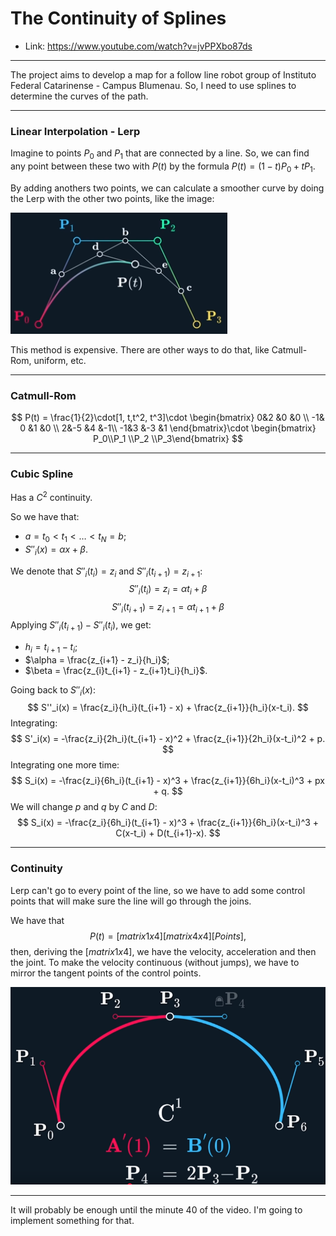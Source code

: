 # The Continuity of Splines

* Link: https://www.youtube.com/watch?v=jvPPXbo87ds

---

The project aims to develop a map for a follow line robot group of Instituto Federal Catarinense - Campus Blumenau. So, I need to use splines to determine the curves of the path.

---

### Linear Interpolation - Lerp

Imagine to points $P_0$ and $P_1$ that are connected by a line. So, we can find any point between these two with $P(t)$ by the formula $P(t) = (1-t)P_0 + tP_1$.

By adding anothers two points, we can calculate a smoother curve by doing the Lerp with the other two points, like the image:

![image](imagens/image.png)

This method is expensive. There are other ways to do that, like Catmull-Rom, uniform, etc.

---

### Catmull-Rom

$$
P(t) = \frac{1}{2}\cdot[1, t,t^2, t^3]\cdot \begin{bmatrix} 0&2 &0 &0 \\ -1& 0 &1 &0 \\ 2&-5  &4 &-1\\ -1&3  &-3 &1 \end{bmatrix}\cdot \begin{bmatrix} P_0\\P_1 \\P_2 \\P_3\end{bmatrix}
$$


---

### Cubic Spline

Has a $C^2$ continuity.

So we have that:
* $a = t_0 < t_1 < \dots < t_N = b$;
* $S''_i(x) = \alpha x + \beta$.

We denote that $S''_i(t_i) = z_i$ and $S''_i(t_{i+1}) = z_{i+1}$:
$$
S''_i(t_i) = z_i = \alpha t_i + \beta
$$
$$
S''_i(t_{i+1}) = z_{i+1} = \alpha t_{i+1} + \beta
$$
Applying $S''_i(t_{i+1}) - S''_i(t_i)$, we get:


* $h_i = t_{i+1} - t_i$;
* $\alpha = \frac{z_{i+1} - z_i}{h_i}$;
* $\beta = \frac{z_{i}t_{i+1} - z_{i+1}t_i}{h_i}$.

Going back to $S''_i(x)$:
$$
S''_i(x) = \frac{z_i}{h_i}(t_{i+1} - x) + \frac{z_{i+1}}{h_i}(x-t_i).
$$ 
Integrating:
$$
S'_i(x) = -\frac{z_i}{2h_i}(t_{i+1} - x)^2 + \frac{z_{i+1}}{2h_i}(x-t_i)^2 + p.
$$ 
Integrating one more time:
$$
S_i(x) = -\frac{z_i}{6h_i}(t_{i+1} - x)^3 + \frac{z_{i+1}}{6h_i}(x-t_i)^3 + px + q.
$$
We will change $p$ and $q$ by $C$ and $D$:
$$
S_i(x) = -\frac{z_i}{6h_i}(t_{i+1} - x)^3 + \frac{z_{i+1}}{6h_i}(x-t_i)^3 + C(x-t_i) + D(t_{i+1}-x).
$$




---

### Continuity

Lerp can't go to every point of the line, so we have to add some control points that will make sure the line will go through the joins.

We have that
$$
P(t) = [matrix 1x4][matrix 4x4][Points],
$$
then, deriving the $[matrix 1x4]$, we have the velocity, acceleration and then the joint. To make the velocity continuous (without jumps), we have to mirror the tangent points of the control points.

![image](imagens/fotopontos.png)

---

It will probably be enough until the minute 40 of the video. I'm going to implement something for that.